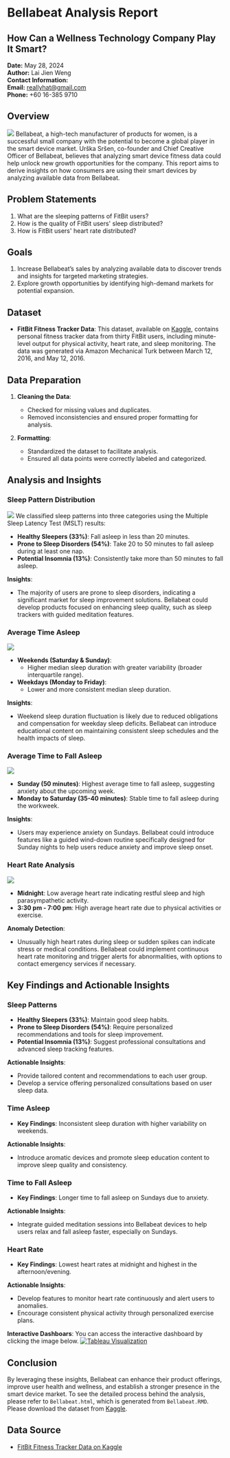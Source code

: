 # Bellabeat Analysis Report

## How Can a Wellness Technology Company Play It Smart?
**Date:** May 28, 2024  
**Author:** Lai Jien Weng  
**Contact Information:**  
**Email:** reallyhat@gmail.com  
**Phone:** +60 16-385 9710

## Overview
![](img/logo.webp)
Bellabeat, a high-tech manufacturer of products for women, is a successful small company with the potential to become a global player in the smart device market. Urška Sršen, co-founder and Chief Creative Officer of Bellabeat, believes that analyzing smart device fitness data could help unlock new growth opportunities for the company. This report aims to derive insights on how consumers are using their smart devices by analyzing available data from Bellabeat.

## Problem Statements
1. What are the sleeping patterns of FitBit users?
2. How is the quality of FitBit users' sleep distributed?
3. How is FitBit users' heart rate distributed?

## Goals
1. Increase Bellabeat’s sales by analyzing available data to discover trends and insights for targeted marketing strategies.
2. Explore growth opportunities by identifying high-demand markets for potential expansion.

## Dataset
- **FitBit Fitness Tracker Data**: This dataset, available on [Kaggle](https://www.kaggle.com/datasets/arashnic/fitbit), contains personal fitness tracker data from thirty FitBit users, including minute-level output for physical activity, heart rate, and sleep monitoring. The data was generated via Amazon Mechanical Turk between March 12, 2016, and May 12, 2016.

## Data Preparation
1. **Cleaning the Data**: 
   - Checked for missing values and duplicates.
   - Removed inconsistencies and ensured proper formatting for analysis.

2. **Formatting**:
   - Standardized the dataset to facilitate analysis.
   - Ensured all data points were correctly labeled and categorized.

## Analysis and Insights

### Sleep Pattern Distribution
![](img/sleep-pattern.png)
We classified sleep patterns into three categories using the Multiple Sleep Latency Test (MSLT) results:
- **Healthy Sleepers (33%)**: Fall asleep in less than 20 minutes.
- **Prone to Sleep Disorders (54%)**: Take 20 to 50 minutes to fall asleep during at least one nap.
- **Potential Insomnia (13%)**: Consistently take more than 50 minutes to fall asleep.

**Insights**: 
- The majority of users are prone to sleep disorders, indicating a significant market for sleep improvement solutions. Bellabeat could develop products focused on enhancing sleep quality, such as sleep trackers with guided meditation features.

### Average Time Asleep
![](img/time-asleep.jpg)
- **Weekends (Saturday & Sunday)**:
  - Higher median sleep duration with greater variability (broader interquartile range).
- **Weekdays (Monday to Friday)**:
  - Lower and more consistent median sleep duration.

**Insights**:
- Weekend sleep duration fluctuation is likely due to reduced obligations and compensation for weekday sleep deficits. Bellabeat can introduce educational content on maintaining consistent sleep schedules and the health impacts of sleep.

### Average Time to Fall Asleep
![](img/time-took-to-fall-asleep.jpg)
- **Sunday (50 minutes)**: Highest average time to fall asleep, suggesting anxiety about the upcoming week.
- **Monday to Saturday (35-40 minutes)**: Stable time to fall asleep during the workweek.

**Insights**:
- Users may experience anxiety on Sundays. Bellabeat could introduce features like a guided wind-down routine specifically designed for Sunday nights to help users reduce anxiety and improve sleep onset.

### Heart Rate Analysis
![](img/heart-rate.jpg)
- **Midnight**: Low average heart rate indicating restful sleep and high parasympathetic activity.
- **3:30 pm - 7:00 pm**: High average heart rate due to physical activities or exercise.

**Anomaly Detection**: 
- Unusually high heart rates during sleep or sudden spikes can indicate stress or medical conditions. Bellabeat could implement continuous heart rate monitoring and trigger alerts for abnormalities, with options to contact emergency services if necessary.

## Key Findings and Actionable Insights

### Sleep Patterns
- **Healthy Sleepers (33%)**: Maintain good sleep habits.
- **Prone to Sleep Disorders (54%)**: Require personalized recommendations and tools for sleep improvement.
- **Potential Insomnia (13%)**: Suggest professional consultations and advanced sleep tracking features.

**Actionable Insights**:
- Provide tailored content and recommendations to each user group.
- Develop a service offering personalized consultations based on user sleep data.

### Time Asleep
- **Key Findings**: Inconsistent sleep duration with higher variability on weekends.

**Actionable Insights**:
- Introduce aromatic devices and promote sleep education content to improve sleep quality and consistency.

### Time to Fall Asleep
- **Key Findings**: Longer time to fall asleep on Sundays due to anxiety.

**Actionable Insights**:
- Integrate guided meditation sessions into Bellabeat devices to help users relax and fall asleep faster, especially on Sundays.

### Heart Rate
- **Key Findings**: Lowest heart rates at midnight and highest in the afternoon/evening.

**Actionable Insights**:
- Develop features to monitor heart rate continuously and alert users to anomalies.
- Encourage consistent physical activity through personalized exercise plans.

**Interactive Dashboars**:
You can access the interactive dashboard by clicking the image below.
[![Tableau Visualization](img/Dashboard.jpg)](https://public.tableau.com/views/BellabeatAnalysis_17171620473860/BellabeatAnalysis?:language=en-GB&:sid=&:display_count=n&:origin=viz_share_link)

## Conclusion
By leveraging these insights, Bellabeat can enhance their product offerings, improve user health and wellness, and establish a stronger presence in the smart device market. To see the detailed process behind the analysis, please refer to `Bellabeat.html`, which is generated from `Bellabeat.RMD`. Please download the dataset from [Kaggle](https://www.kaggle.com/datasets/arashnic/fitbit).


## Data Source
- [FitBit Fitness Tracker Data on Kaggle](https://www.kaggle.com/datasets/arashnic/fitbit)
  
